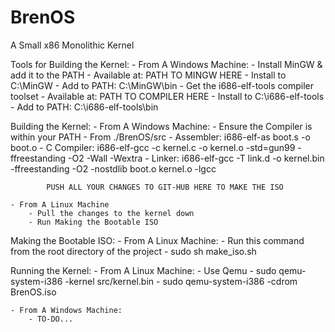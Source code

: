 # BrenOS
A Small x86 Monolithic Kernel


Tools for Building the Kernel:
	- From A Windows Machine:
		- Install MinGW & add it to the PATH
			- Available at: PATH TO MINGW HERE
			- Install to C:\MinGW
			- Add to PATH: C:\MinGW\bin
		- Get the i686-elf-tools compiler toolset
			- Available at: PATH TO COMPILER HERE
			- Install to C:\i686-elf-tools
			- Add to PATH: C:\i686-elf-tools\bin
			
Building the Kernel:
	- From A Windows Machine:
		- Ensure the Compiler is within your PATH
		- From ./BrenOS/src
			- Assembler: i686-elf-as boot.s -o boot.o
			- C Compiler: i686-elf-gcc -c kernel.c -o kernel.o -std=gun99 -ffreestanding -O2 -Wall -Wextra
			- Linker: i686-elf-gcc -T link.d -o kernel.bin -ffreestanding -O2 -nostdlib boot.o kernel.o -lgcc
			
			PUSH ALL YOUR CHANGES TO GIT-HUB HERE TO MAKE THE ISO

	- From A Linux Machine
		- Pull the changes to the kernel down
		- Run Making the Bootable ISO
	
Making the Bootable ISO:
	- From A Linux Machine:
		- Run this command from the root directory of the project
			- sudo sh make_iso.sh
	
Running the Kernel:
	- From A Linux Machine:
		- Use Qemu
			- sudo qemu-system-i386 -kernel src/kernel.bin
			- sudo qemu-system-i386 -cdrom BrenOS.iso
	
	- From A Windows Machine:
		- TO-DO...
	
